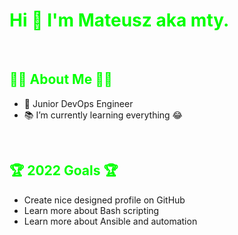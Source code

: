 # <span style="color: lime"> **Hi 👋 I'm Mateusz aka mty.** </span>
<br>

## <span style="color: lime">🤷‍♂️ **About Me** 🤷‍♂️</span>
- 🎉 Junior DevOps Engineer
- 📚 I’m currently learning everything 😂
<br>

## <span style="color: lime"> 🏆 **2022 Goals** 🏆</span>
- Create nice designed profile on GitHub
- Learn more about Bash scripting
- Learn more about Ansible and automation
